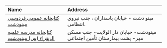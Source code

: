 | Name                                                                                                                     | Address                                                                |
|:-------------------------------------------------------------------------------------------------------------------------|:-----------------------------------------------------------------------|
| [كتابخانه عمومی فردوسی مینودشت](https://lib.ir/fa/library/322/كتابخانه-عمومی-فردوسی-مینودشت/search/)                     | مینو دشت - خیابان پاسداران ، جنب نيروي انتظامى.                        |
| [کتابخانه مدرسه علمیه الزهراء (س) مینودشت](https://lib.ir/fa/library/700/کتابخانه-مدرسه-علمیه-الزهراء-س-مینودشت/search/) | مینودشت- خیابان دار الولایت- جنب مسكن مهر- پشت بیمارستان تأمین اجتماعی |